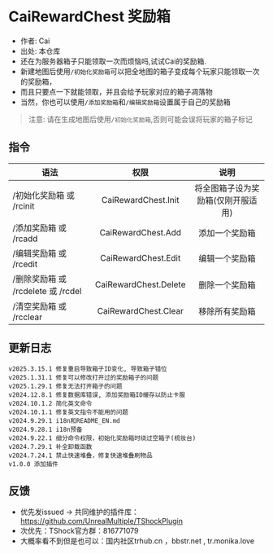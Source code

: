 # CaiRewardChest 奖励箱

- 作者: Cai
- 出处: 本仓库
- 还在为服务器箱子只能领取一次而烦恼吗,试试Cai的奖励箱.
- 新建地图后使用`/初始化奖励箱`可以把全地图的箱子变成每个玩家只能领取一次的奖励箱，
- 而且只要点一下就能领取，并且会给予玩家对应的箱子凋落物
- 当然，你也可以使用`/添加奖励箱`和`/编辑奖励箱`设置属于自己的奖励箱

> 注意: 请在生成地图后使用`/初始化奖励箱`,否则可能会误将玩家的箱子标记

## 指令

| 语法                          |          权限           |         说明         |
|-----------------------------|:---------------------:|:------------------:|
| /初始化奖励箱 或 /rcinit           |  CaiRewardChest.Init  | 将全图箱子设为奖励箱(仅刚开服适用) |
| /添加奖励箱 或 /rcadd             |  CaiRewardChest.Add   |      添加一个奖励箱       |
| /编辑奖励箱 或 /rcedit            |  CaiRewardChest.Edit  |      编辑一个奖励箱       |
| /删除奖励箱 或 /rcdelete 或 /rcdel | CaiRewardChest.Delete |      删除一个奖励箱       |
| /清空奖励箱 或 /rcclear           | CaiRewardChest.Clear  |      移除所有奖励箱       |

## 更新日志

```
v2025.3.15.1 修复重启导致箱子ID变化, 导致箱子错位
v2025.1.31.1 修复可以修改打开过的奖励箱子的问题
v2025.1.29.1 修复无法打开箱子的问题
v2024.12.8.1 修复数据库错误, 添加奖励箱ID缓存以防止卡服
v2024.10.1.2 简化英文命令
v2024.10.1.1 修复英文指令不能用的问题
v2024.9.29.1 i18n和README_EN.md
v2024.9.28.1 i18n预备
v2024.9.22.1 细分命令权限，初始化奖励箱时绕过空箱子(梳妆台)
v2024.7.29.1 补全卸载函数
v2024.7.24.1 禁止快速堆叠，修复快速堆叠刷物品
v1.0.0 添加插件

```

## 反馈

- 优先发issued -> 共同维护的插件库：https://github.com/UnrealMultiple/TShockPlugin
- 次优先：TShock官方群：816771079
- 大概率看不到但是也可以：国内社区trhub.cn ，bbstr.net , tr.monika.love
